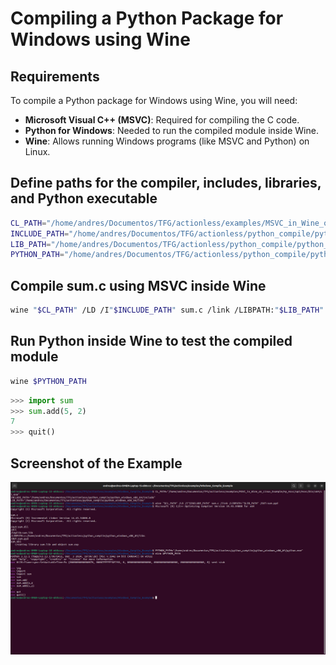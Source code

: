 # Compiling a Python Package for Windows using Wine

## Requirements
To compile a Python package for Windows using Wine, you will need:
- **Microsoft Visual C++ (MSVC)**: Required for compiling the C code.
- **Python for Windows**: Needed to run the compiled module inside Wine.
- **Wine**: Allows running Windows programs (like MSVC and Python) on Linux.

## Define paths for the compiler, includes, libraries, and Python executable
```bash
CL_PATH="/home/andres/Documentos/TFG/actionless/examples/MSVC_in_Wine_on_Linux_Example/my_msvc/opt/msvc/bin/x64/cl.exe"
INCLUDE_PATH="/home/andres/Documentos/TFG/actionless/python_compile/python_windows_x86_64/include"
LIB_PATH="/home/andres/Documentos/TFG/actionless/python_compile/python_windows_x86_64/libs"
PYTHON_PATH="/home/andres/Documentos/TFG/actionless/python_compile/python_windows_x86_64/python.exe"
```

## Compile sum.c using MSVC inside Wine
```bash
wine "$CL_PATH" /LD /I"$INCLUDE_PATH" sum.c /link /LIBPATH:"$LIB_PATH" /OUT:sum.pyd
```

## Run Python inside Wine to test the compiled module
```bash
wine $PYTHON_PATH
```

```python
>>> import sum
>>> sum.add(5, 2)
7
>>> quit()
```

## Screenshot of the Example
![Example in a terminal](Windows_Compile_Example.png)
